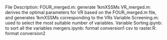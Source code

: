 File Description:
FOUR_merged.m: generate 1kmXSSMs
VR_merged.m: derives the optimal parameters for VR based on the FOUR_merged.m file, and generates 1kmXSSMs corresponding to the VRs
Variable Screening.m: used to select the most suitable number of variables.
Variable Sorting.ipynb: to sort all the variables
mergers.ipynb: format conversion1
csv to raster.R: format conversion2

